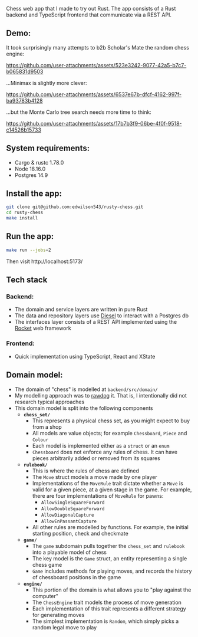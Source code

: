 Chess web app that I made to try out Rust.
The app consists of a Rust backend and TypeScript frontend that communicate via a REST API.

## Demo:
It took surprisingly many attempts to b2b Scholar's Mate the random chess engine:

https://github.com/user-attachments/assets/523e3242-9077-42a5-b7c7-b065831d9503

...Minimax is slightly more clever:

https://github.com/user-attachments/assets/6537e67b-dfcf-4162-997f-ba93783b4128

...but the Monte Carlo tree search needs more time to think:

https://github.com/user-attachments/assets/17b7b3f9-06be-4f0f-9518-c14526b15733



## System requirements:
- Cargo & rustc 1.78.0
- Node 18.16.0
- Postgres 14.9

## Install the app:
```bash
git clone git@github.com:edwilson543/rusty-chess.git
cd rusty-chess
make install
```


## Run the app:
```bash
make run --jobs=2
```
Then visit http://localhost:5173/


## Tech stack
### Backend:
- The domain and service layers are written in pure Rust
- The data and repository layers use [Diesel][diesel] to interact with a Postgres db
- The interfaces layer consists of a REST API implemented using the [Rocket][rocket] web framework

### Frontend:
- Quick implementation using TypeScript, React and XState


## Domain model:
- The domain of "chess" is modelled at `backend/src/domain/`
- My modelling approach was to [rawdog][rawdog] it. That is, I intentionally did not research typical approaches
- This domain model is split into the following components
  - **`chess_set/`**
    - This represents a physical chess set, as you might expect to buy from a shop
    - All models are value objects; for example `Chessboard`, `Piece` and `Colour`
    - Each model is implemented either as a `struct` or an `enum`
    - `Chessboard` does not enforce any rules of chess. It can have pieces arbitrarily added or removed from its
    squares
  - **`rulebook/`**
    - This is where the rules of chess are defined
    - The `Move` struct models a move made by one player
    - Implementations of the `MoveRule` trait dictate whether a `Move` is valid for a given piece, at a given stage in 
    the game. For example, there are four implementations of `MoveRule` for pawns:
      - `AllowSingleSquareForward`
      - `AllowDoubleSquareForward`
      - `AllowDiagonalCapture`
      - `AllowEnPassantCapture`
    - All other rules are modelled by functions. For example, the initial starting position, check and checkmate
  - **`game/`**
    - The `game` subdomain pulls together the `chess_set` and `rulebook` into a playable model of chess
    - The key model is the `Game` struct, an entity representing a single chess game
    - `Game` includes methods for playing moves, and records the history of chessboard positions in the game
  - **`engine/`**
    - This portion of the domain is what allows you to "play against the computer"
    - The `ChessEngine` trait models the process of move generation
    - Each implementation of this trait represents a different strategy for generating moves
    - The simplest implementation is `Random`, which simply picks a random legal move to play



[diesel]: https://diesel.rs/
[rawdog]: https://www.nytimes.com/2024/07/17/style/rawdog-flights-term.html
[rocket]: https://rocket.rs/guide/v0.5/
[domain-model]: https://github.com/edwilson543/rusty-chess/tree/main/backend/src/domain
